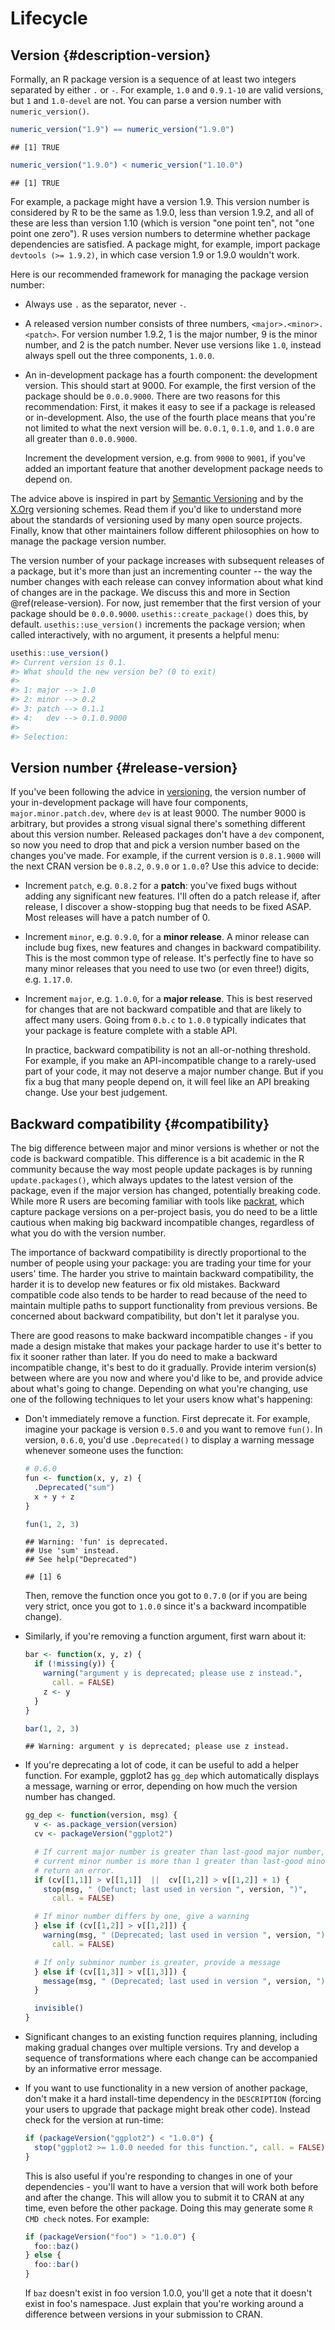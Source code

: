 # Lifecycle

## Version {#description-version}

Formally, an R package version is a sequence of at least two integers separated by either `.` or `-`.
For example, `1.0` and `0.9.1-10` are valid versions, but `1` and `1.0-devel` are not.
You can parse a version number with `numeric_version()`.


```r
numeric_version("1.9") == numeric_version("1.9.0")
```

```
## [1] TRUE
```

```r
numeric_version("1.9.0") < numeric_version("1.10.0")
```

```
## [1] TRUE
```

For example, a package might have a version 1.9.
This version number is considered by R to be the same as 1.9.0, less than version 1.9.2, and all of these are less than version 1.10 (which is version "one point ten", not "one point one zero").
R uses version numbers to determine whether package dependencies are satisfied.
A package might, for example, import package `devtools (>= 1.9.2)`, in which case version 1.9 or 1.9.0 wouldn't work.

Here is our recommended framework for managing the package version number:

* Always use `.` as the separator, never `-`.

* A released version number consists of three numbers, `<major>.<minor>.<patch>`. 
  For version number 1.9.2, 1 is the major number, 9 is the minor number, and 
  2 is the patch number.
  Never use versions like `1.0`, instead always spell out the three components,
  `1.0.0`.
  
* An in-development package has a fourth component: the development version.
  This should start at 9000.
  For example, the first version of the package should be `0.0.0.9000`.
  There are two reasons for this recommendation:
  First, it makes it easy to see if a package is released or in-development.
  Also, the use of the fourth place means that you're not limited to what the
  next version will be.
  `0.0.1`, `0.1.0`, and `1.0.0` are all greater than `0.0.0.9000`.
  
  Increment the development version, e.g. from `9000` to `9001`, if you've
  added an important feature that another development package needs to depend 
  on.

The advice above is inspired in part by [Semantic Versioning](https://semver.org) and by the [X.Org](https://www.x.org/releases/X11R7.7/doc/xorg-docs/Versions.html) versioning schemes.
Read them if you'd like to understand more about the standards of versioning used by many open source projects.
Finally, know that other maintainers follow different philosophies on how to manage the package version number.

The version number of your package increases with subsequent releases of a package, but it's more than just an incrementing counter -- the way the number changes with each release can convey information about what kind of changes are in the package.
We discuss this and more in Section \@ref(release-version).
For now, just remember that the first version of your package should be `0.0.0.9000`.
`usethis::create_package()` does this, by default.
`usethis::use_version()` increments the package version; when called interactively, with no argument, it presents a helpful menu:


```r
usethis::use_version()
#> Current version is 0.1.
#> What should the new version be? (0 to exit) 
#> 
#> 1: major --> 1.0
#> 2: minor --> 0.2
#> 3: patch --> 0.1.1
#> 4:   dev --> 0.1.0.9000
#> 
#> Selection: 
```

## Version number {#release-version}

If you've been following the advice in [versioning](#description-version), the version number of your in-development package will have four components, `major.minor.patch.dev`, where `dev` is at least 9000. The number 9000 is arbitrary, but provides a strong visual signal there's something different about this version number. Released packages don't have a `dev` component, so now you need to drop that and pick a version number based on the changes you've made. For example, if the current version is `0.8.1.9000` will the next CRAN version be `0.8.2`, `0.9.0` or `1.0.0`? Use this advice to decide:
  
  * Increment `patch`, e.g. `0.8.2` for a __patch__: you've fixed
    bugs without adding any significant new features. I'll often do a patch 
    release if, after release, I discover a show-stopping bug that needs to be
    fixed ASAP. Most releases will have a patch number of 0.
  
  * Increment `minor`, e.g. `0.9.0`, for a __minor release__. A minor 
    release can include bug fixes, new features and changes in backward
    compatibility. This is the most common type of release. It's perfectly fine to 
    have so many minor releases that you need to use two (or even three!) 
    digits, e.g. `1.17.0`.
  
  * Increment `major`, e.g. `1.0.0`, for a __major release__. This is
    best reserved for changes that are not backward compatible and that are 
    likely to affect many users. Going from `0.b.c` to `1.0.0` typically 
    indicates that your package is feature complete with a stable API.
    
    In practice, backward compatibility is not an all-or-nothing threshold. For 
    example, if you make an API-incompatible change to a rarely-used part of 
    your code, it may not deserve a major number change. But if you fix a bug 
    that many people depend on, it will feel like an API breaking change. Use 
    your best judgement.
    
## Backward compatibility {#compatibility}

The big difference between major and minor versions is whether or not the code is backward compatible. This difference is a bit academic in the R community because the way most people update packages is by running `update.packages()`, which always updates to the latest version of the package, even if the major version has changed, potentially breaking code. While more R users are becoming familiar with tools like [packrat](https://rstudio.github.io/packrat/), which capture package versions on a per-project basis, you do need to be a little cautious when making big backward incompatible changes, regardless of what you do with the version number. 

The importance of backward compatibility is directly proportional to the number of people using your package: you are trading your time for your users' time. The harder you strive to maintain backward compatibility, the harder it is to develop new features or fix old mistakes. Backward compatible code also tends to be harder to read because of the need to maintain multiple paths to support functionality from previous versions. Be concerned about backward compatibility, but don't let it paralyse you. 

There are good reasons to make backward incompatible changes - if you made a design mistake that makes your package harder to use it's better to fix it sooner rather than later. If you do need to make a backward incompatible change, it's best to do it gradually. Provide interim version(s) between where are you now and where you'd like to be, and provide advice about what's going to change. Depending on what you're changing, use one of the following techniques to let your users know what's happening:

  * Don't immediately remove a function. First deprecate it. For example, 
    imagine your package is version `0.5.0` and you want to remove `fun()`. In 
    version, `0.6.0`, you'd use `.Deprecated()` to display a warning message
    whenever someone uses the function:
  
    
    ```r
    # 0.6.0
    fun <- function(x, y, z) {
      .Deprecated("sum")
      x + y + z
    }
    
    fun(1, 2, 3)
    ```
    
    ```
    ## Warning: 'fun' is deprecated.
    ## Use 'sum' instead.
    ## See help("Deprecated")
    ```
    
    ```
    ## [1] 6
    ```
    
    Then, remove the function once you got to `0.7.0` (or if you are
    being very strict, once you got to `1.0.0` since it's a backward 
    incompatible change).

  * Similarly, if you're removing a function argument, first warn about it:
  
    
    ```r
    bar <- function(x, y, z) {
      if (!missing(y)) {
        warning("argument y is deprecated; please use z instead.", 
          call. = FALSE)
        z <- y
      }
    }
    
    bar(1, 2, 3)
    ```
    
    ```
    ## Warning: argument y is deprecated; please use z instead.
    ```

  * If you're deprecating a lot of code, it can be useful to add a helper 
    function. For example, ggplot2 has `gg_dep` which automatically
    displays a message, warning or error, depending on how much the version
    number has changed.
    
    
    ```r
    gg_dep <- function(version, msg) {
      v <- as.package_version(version)
      cv <- packageVersion("ggplot2")
    
      # If current major number is greater than last-good major number, or if
      # current minor number is more than 1 greater than last-good minor number,
      # return an error.
      if (cv[[1,1]] > v[[1,1]]  ||  cv[[1,2]] > v[[1,2]] + 1) {
        stop(msg, " (Defunct; last used in version ", version, ")",
          call. = FALSE)
    
      # If minor number differs by one, give a warning
      } else if (cv[[1,2]] > v[[1,2]]) {
        warning(msg, " (Deprecated; last used in version ", version, ")",
          call. = FALSE)
    
      # If only subminor number is greater, provide a message
      } else if (cv[[1,3]] > v[[1,3]]) {
        message(msg, " (Deprecated; last used in version ", version, ")")
      }
    
      invisible()
    }
    ```

  * Significant changes to an existing function requires planning, including 
    making gradual changes over multiple versions. Try and develop a sequence
    of transformations where each change can be accompanied by an informative
    error message.

  * If you want to use functionality in a new version of another package,
    don't make it a hard install-time dependency in the `DESCRIPTION` (forcing 
    your users to upgrade that package might break other code). Instead
    check for the version at run-time:
    
    
    ```r
    if (packageVersion("ggplot2") < "1.0.0") {
      stop("ggplot2 >= 1.0.0 needed for this function.", call. = FALSE)
    }
    ```
    
    This is also useful if you're responding to changes in one of your
    dependencies - you'll want to have a version that will work both before
    and after the change. This will allow you to submit it to CRAN at any time, 
    even before the other package. Doing this may generate some `R CMD check` 
    notes. For example:
    
    
    ```r
    if (packageVersion("foo") > "1.0.0") {
      foo::baz()
    } else {
      foo::bar()
    }
    ```
    
    If `baz` doesn't exist in foo version 1.0.0, you'll get a note that
    it doesn't exist in foo's namespace. Just explain that you're working 
    around a difference between versions in your submission to CRAN.
    
